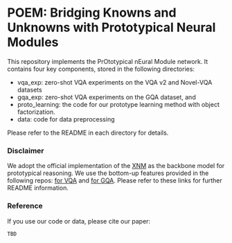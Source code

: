 # POEM: Bridging Knowns and Unknowns with Prototypical Neural Modules

This repository implements the PrOtotypical nEural Module network. It contains four key components, stored in the following directories:
- vqa_exp: zero-shot VQA experiments on the VQA v2 and Novel-VQA datasets
- gqa_exp: zero-shot VQA experiments on the GQA dataset, and
- proto_learning: the code for our prototype learning method with object factorization.
- data: code for data preprocessing

Please refer to the README in each directory for details.

### Disclaimer
We adopt the official implementation of the [XNM](https://github.com/shijx12/XNM-Net) as the backbone model for prototypical reasoning. We use the bottom-up features provided in the following repos: [for VQA](https://github.com/peteanderson80/bottom-up-attention) and [for GQA](https://github.com/airsplay/lxmert). Please refer to these links for further README information.


### Reference
If you use our code or data, please cite our paper:
```
TBD
```
